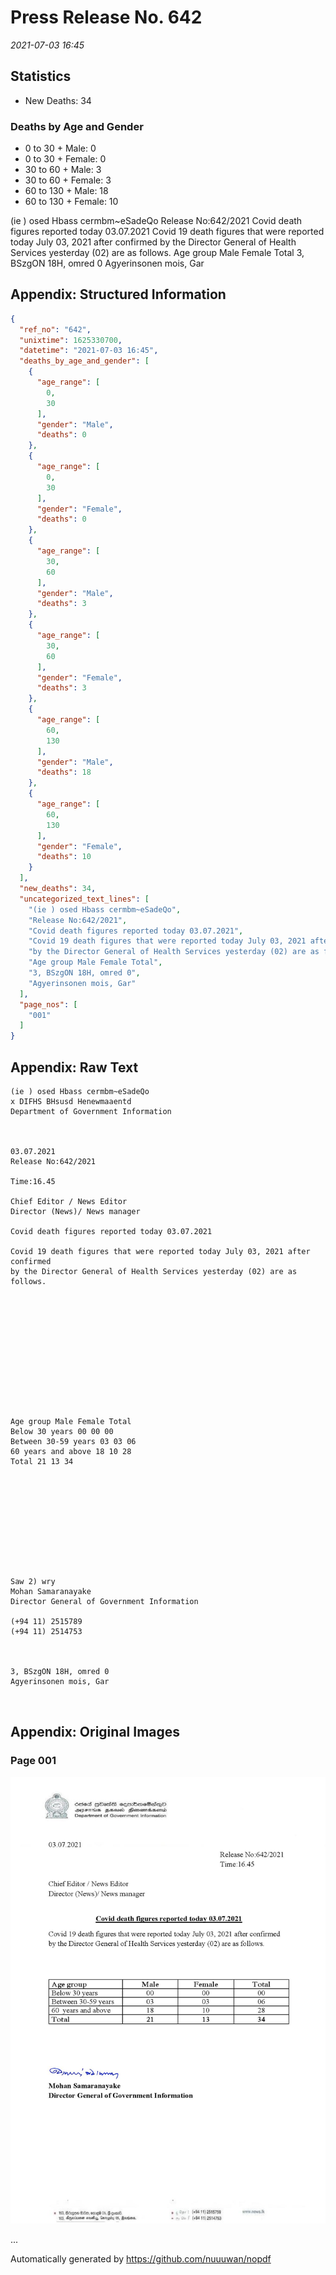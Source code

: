 
# Press Release No. 642
*2021-07-03 16:45*
## Statistics
* New Deaths: 34
### Deaths by Age and Gender
* 0 to 30 + Male: 0
* 0 to 30 + Female: 0
* 30 to 60 + Male: 3
* 30 to 60 + Female: 3
* 60 to 130 + Male: 18
* 60 to 130 + Female: 10


(ie ) osed Hbass cermbm~eSadeQo
Release No:642/2021
Covid death figures reported today 03.07.2021
Covid 19 death figures that were reported today July 03, 2021 after confirmed
by the Director General of Health Services yesterday (02) are as follows.
Age group Male Female Total
3, BSzgON 18H, omred 0
Agyerinsonen mois, Gar

## Appendix: Structured Information
```json
{
  "ref_no": "642",
  "unixtime": 1625330700,
  "datetime": "2021-07-03 16:45",
  "deaths_by_age_and_gender": [
    {
      "age_range": [
        0,
        30
      ],
      "gender": "Male",
      "deaths": 0
    },
    {
      "age_range": [
        0,
        30
      ],
      "gender": "Female",
      "deaths": 0
    },
    {
      "age_range": [
        30,
        60
      ],
      "gender": "Male",
      "deaths": 3
    },
    {
      "age_range": [
        30,
        60
      ],
      "gender": "Female",
      "deaths": 3
    },
    {
      "age_range": [
        60,
        130
      ],
      "gender": "Male",
      "deaths": 18
    },
    {
      "age_range": [
        60,
        130
      ],
      "gender": "Female",
      "deaths": 10
    }
  ],
  "new_deaths": 34,
  "uncategorized_text_lines": [
    "(ie ) osed Hbass cermbm~eSadeQo",
    "Release No:642/2021",
    "Covid death figures reported today 03.07.2021",
    "Covid 19 death figures that were reported today July 03, 2021 after confirmed",
    "by the Director General of Health Services yesterday (02) are as follows.",
    "Age group Male Female Total",
    "3, BSzgON 18H, omred 0",
    "Agyerinsonen mois, Gar"
  ],
  "page_nos": [
    "001"
  ]
}
```

## Appendix: Raw Text
```text
(ie ) osed Hbass cermbm~eSadeQo
x DIFHS BHsusd Henewmaaentd
Department of Government Information

 

03.07.2021
Release No:642/2021

Time:16.45

Chief Editor / News Editor
Director (News)/ News manager

Covid death figures reported today 03.07.2021

Covid 19 death figures that were reported today July 03, 2021 after confirmed
by the Director General of Health Services yesterday (02) are as follows.

 

 

 

 

 

 

Age group Male Female Total
Below 30 years 00 00 00
Between 30-59 years 03 03 06
60 years and above 18 10 28
Total 21 13 34

 

 

 

 

 

Saw 2) wry
Mohan Samaranayake
Director General of Government Information

(+94 11) 2515789
(+94 11) 2514753

 

3, BSzgON 18H, omred 0
Agyerinsonen mois, Gar

     

```

## Appendix: Original Images

### Page 001

![page_no](https://raw.githubusercontent.com/nuuuwan/nopdf_data/main/nopdf.dgigovlk.ref642.page001.jpeg)
        

...

Automatically generated by https://github.com/nuuuwan/nopdf

    
    
